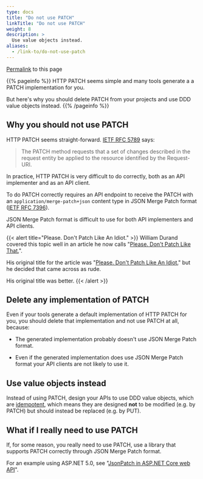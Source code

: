 ```yaml
---
type: docs
title: "Do not use PATCH"
linkTitle: "Do not use PATCH"
weight: 8
description: >
  Use value objects instead.
aliases:
  - /link-to/do-not-use-patch
---
```

<p><a href="/link-to/do-not-use-patch">Permalink</a> to this page</p>

{{% pageinfo %}}
HTTP PATCH seems simple and many tools generate a a PATCH implementation for you.

But here's why you should delete PATCH from your projects 
and use DDD value objects instead.
{{% /pageinfo %}}


## Why you should not use PATCH

HTTP PATCH seems straight-forward. 
[IETF RFC 5789](https://tools.ietf.org/html/rfc5789) 
says:

> The PATCH method requests that a set of changes described in the
> request entity be applied to the resource identified by the Request-
> URI.

In practice, HTTP PATCH is very difficult to do correctly, both as an API implementer and as an API client.

To do PATCH correctly requires an API endpoint to receive the PATCH
with an `application/merge-patch+json` content type
in JSON Merge Patch format ([IETF RFC 7396](https://tools.ietf.org/html/rfc7396)).

JSON Merge Patch format is difficult to use for both API implementers
and API clients.

{{< alert title="Please. Don't Patch Like An Idiot." >}}
William Durand covered this topic well in an article he now calls
"[Please. Don't Patch Like That.](https://williamdurand.fr/2014/02/14/please-do-not-patch-like-an-idiot/)".

His original title for the article was 
"[Please. Don't Patch Like An Idiot.](https://web.archive.org/web/20140302195240/https://williamdurand.fr/2014/02/14/please-do-not-patch-like-an-idiot/)"
but he decided that came across as rude.

His original title was better.
{{< /alert >}}

## Delete any implementation of PATCH

Even if your tools generate a default implementation of HTTP PATCH for you, you should
delete that implementation and not use PATCH at all, because:

 - The generated implementation probably doesn't use JSON Merge Patch format.

 - Even if the generated implementation does use JSON Merge Patch format
   your API clients are not likely to use it.

## Use value objects instead

Instead of using PATCH, design your APIs to use DDD value objects, which are
[idempotent](https://en.wikipedia.org/wiki/Idempotent#Computer_science_meaning),
which means they are designed **not** to be modified (e.g. by PATCH)
but should instead be replaced (e.g. by PUT).

## What if I really need to use PATCH

If, for some reason, you really need to use PATCH, use a library that supports PATCH correctly
through JSON Merge Patch format.

For an example using ASP.NET 5.0, see 
"[JsonPatch in ASP.NET Core web API](https://docs.microsoft.com/en-us/aspnet/core/web-api/jsonpatch?view=aspnetcore-5.0)".